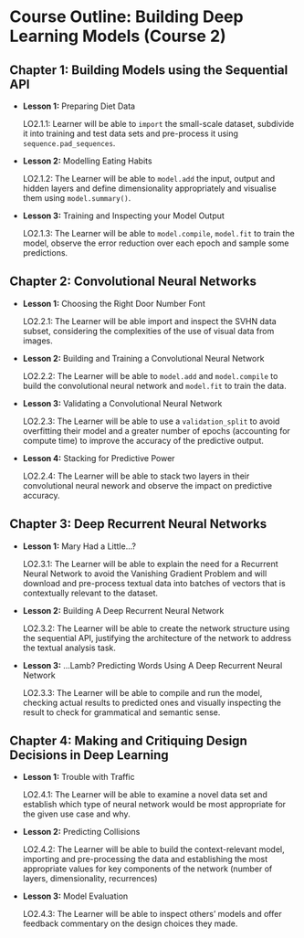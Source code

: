 Course Outline: Building Deep Learning Models (Course 2)
======

Chapter 1: Building Models using the Sequential API
------

  * __Lesson 1:__ Preparing Diet Data

    LO2.1.1: Learner will be able to `import` the small-scale dataset, subdivide it into training and test data sets and pre-process it using `sequence.pad_sequences`.

  * __Lesson 2:__ Modelling Eating Habits

    LO2.1.2: The Learner will be able to `model.add` the input, output and hidden layers and define dimensionality appropriately and visualise them using `model.summary()`.

  * __Lesson 3:__ Training and Inspecting your Model Output

    LO2.1.3: The Learner will be able to `model.compile`, `model.fit` to train the model, observe the error reduction over each epoch and sample some predictions.

Chapter 2: Convolutional Neural Networks
------

  * __Lesson 1:__  Choosing the Right Door Number Font

    LO2.2.1: The Learner will be able import and inspect the SVHN data subset, considering the complexities of the use of visual data from images.

  * __Lesson 2:__  Building and Training a Convolutional Neural Network

    LO2.2.2: The Learner will be able to `model.add` and `model.compile` to build the convolutional neural network and `model.fit` to train the data.

  * __Lesson 3:__ Validating a Convolutional Neural Network

    LO2.2.3: The Learner will be able to use a `validation_split` to avoid overfitting their model and a greater number of epochs (accounting for compute time) to improve the accuracy of the predictive output.

  * __Lesson 4:__  Stacking for Predictive Power

    LO2.2.4: The Learner will be able to stack two layers in their convolutional neural nework and observe the impact on predictive accuracy.

Chapter 3: Deep Recurrent Neural Networks
------

  * __Lesson 1:__  Mary Had a Little...?

    LO2.3.1: The Learner will be able to explain the need for a Recurrent Neural Network to avoid the Vanishing Gradient Problem and will download and pre-process textual data into batches of vectors that is contextually relevant to the dataset.

  * __Lesson 2:__  Building A Deep Recurrent Neural Network

    LO2.3.2: The Learner will be able to create the network structure using the sequential API, justifying the architecture of the network to address the textual analysis task.

  * __Lesson 3:__  ...Lamb?  Predicting Words Using A Deep Recurrent Neural Network

    LO2.3.3: The Learner will be able to compile and run the model, checking actual results to predicted ones and visually inspecting the result to check for grammatical and semantic sense.

Chapter 4:  Making and Critiquing Design Decisions in Deep Learning
------

  * __Lesson 1:__ Trouble with Traffic

    LO2.4.1: The Learner will be able to examine a novel data set and establish which type of neural network would be most appropriate for the given use case and why.

  * __Lesson 2:__ Predicting Collisions

    LO2.4.2: The Learner will be able to build the context-relevant model, importing and pre-processing the data and establishing the most appropriate values for key components of the network (number of layers, dimensionality, recurrences)

  * __Lesson 3:__ Model Evaluation

    LO2.4.3: The Learner will be able to inspect others’ models and offer feedback commentary on the design choices they made.

